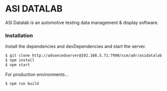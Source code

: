 # ASI DATALAB

ASI Datalab is an automotive testing data management & display software.

### Installation

Install the dependencies and devDependencies and start the server.

```sh
$ git clone http://advancedserver@192.168.5.71:7990/scm/adr/asidatalab.git
$ npm install
$ npm start
```

For production environments...

```sh
$ npm run build
```
